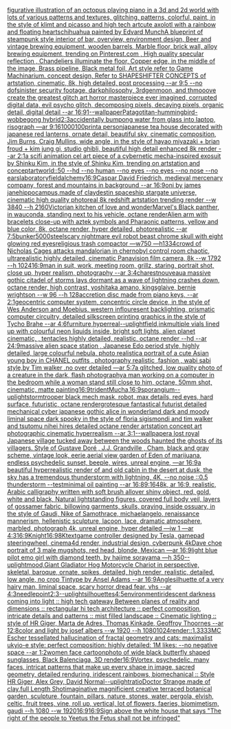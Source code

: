 [figurative illustration of an octopus playing piano in a 3d and 2d world with lots of various patterns and textures, glitching, patterns, colorful, paint, in the style of klimt and picasso and high tech art](https://www.ebank.nz/aiartgenerator?category=figurative%2520illustration%2520of%2520an%2520octopus%2520playing%2520piano%2520in%2520a%25203d%2520and%25202d%2520world%2520with%2520lots%2520of%2520various%2520patterns%2520and%2520textures%2C%2520glitching%2C%2520patterns%2C%2520colorful%2C%2520paint%2C%2520in%2520the%2520style%2520of%2520klimt%2520and%2520picasso%2520and%2520high%2520tech%2520art)[cute axolotl with a rainbow and floating hearts](https://www.ebank.nz/aiartgenerator?category=cute%2520axolotl%2520with%2520a%2520rainbow%2520and%2520floating%2520hearts)[chihuahua painted by Edvard Munch](https://www.ebank.nz/aiartgenerator?category=chihuahua%2520painted%2520by%2520Edvard%2520Munch)[A blueprint of steampunk style interior of bar,  overview, environment  design,  Beer and vintage brewing equipment, wooden barrels,  Marble floor, brick wall, alloy brewing equipment, trending on Pinterest.com  , High quality specular reflection ,  Chandeliers illuminate the floor, Copper  edge, in the middle of the image, Brass pipeline,  Black metal foil,  Art style refer to Game Machinarium.  concept design, Refer to SHAPESHIFTER CONCEPTS  of artstation, cinematic,  8k, high detailed,  post processing    --ar 9:5   --no dof](https://www.ebank.nz/aiartgenerator?category=A%2520blueprint%2520of%2520steampunk%2520style%2520interior%2520of%2520bar%2C%2520%2520overview%2C%2520environment%2520%2520design%2C%2520%2520Beer%2520and%2520vintage%2520brewing%2520equipment%2C%2520wooden%2520barrels%2C%2520%2520Marble%2520floor%2C%2520brick%2520wall%2C%2520alloy%2520brewing%2520equipment%2C%2520trending%2520on%2520Pinterest.com%2520%2520%2C%2520High%2520quality%2520specular%2520reflection%2520%2C%2520%2520Chandeliers%2520illuminate%2520the%2520floor%2C%2520Copper%2520%2520edge%2C%2520in%2520the%2520middle%2520of%2520the%2520image%2C%2520Brass%2520pipeline%2C%2520%2520Black%2520metal%2520foil%2C%2520%2520Art%2520style%2520refer%2520to%2520Game%2520Machinarium.%2520%2520concept%2520design%2C%2520Refer%2520to%2520SHAPESHIFTER%2520CONCEPTS%2520%2520of%2520artstation%2C%2520cinematic%2C%2520%25208k%2C%2520high%2520detailed%2C%2520%2520post%2520processing%2520%2520%2520%2520--ar%25209%3A5%2520%2520%2520--no%2520dof)[sinister security footage, darkphilosophy, 3rdgenmoon, and thmooove create the greatest glitch art horror masterpiece ever imagined, corrupted digital data, evil psycho glitch, decomposing pixels, decaying pixels, organic detail, digital detail --ar 16:9](https://www.ebank.nz/aiartgenerator?category=sinister%2520security%2520footage%2C%2520darkphilosophy%2C%25203rdgenmoon%2C%2520and%2520thmooove%2520create%2520the%2520greatest%2520glitch%2520art%2520horror%2520masterpiece%2520ever%2520imagined%2C%2520corrupted%2520digital%2520data%2C%2520evil%2520psycho%2520glitch%2C%2520decomposing%2520pixels%2C%2520decaying%2520pixels%2C%2520organic%2520detail%2C%2520digital%2520detail%2520--ar%252016%3A9)[1](https://www.ebank.nz/aiartgenerator?category=1)[--wallpaper](https://www.ebank.nz/aiartgenerator?category=--wallpaper)[Patagotitan-hummingbird-wobbegong hybrid](https://www.ebank.nz/aiartgenerator?category=Patagotitan-hummingbird-wobbegong%2520hybrid)[2:3](https://www.ebank.nz/aiartgenerator?category=2%3A3)[accidentally bumpong water from glass into laptop, risograph —ar 9:16](https://www.ebank.nz/aiartgenerator?category=accidentally%2520bumpong%2520water%2520from%2520glass%2520into%2520laptop%2C%2520risograph%2520%E2%80%94ar%25209%3A16)[1000100](https://www.ebank.nz/aiartgenerator?category=1000100)[print](https://www.ebank.nz/aiartgenerator?category=print)[a person](https://www.ebank.nz/aiartgenerator?category=a%2520person)[japanese tea house decorated with japanese red lanterns, ornate detail, beautiful sky, cinematic composition, Jim Burns, Craig Mullins, wide angle, in the style of hayao miyazaki + brian froud + kim jung gi, studio ghibli, beautiful high detail enhanced 8k render --ar 2:1](https://www.ebank.nz/aiartgenerator?category=japanese%2520tea%2520house%2520decorated%2520with%2520japanese%2520red%2520lanterns%2C%2520ornate%2520detail%2C%2520beautiful%2520sky%2C%2520cinematic%2520composition%2C%2520Jim%2520Burns%2C%2520Craig%2520Mullins%2C%2520wide%2520angle%2C%2520in%2520the%2520style%2520of%2520hayao%2520miyazaki%2520%2B%2520brian%2520froud%2520%2B%2520kim%2520jung%2520gi%2C%2520studio%2520ghibli%2C%2520beautiful%2520high%2520detail%2520enhanced%25208k%2520render%2520--ar%25202%3A1)[a scifi animation cel art piece of a cybernetic mecha-inspired exosuit by Shinku Kim, in the style of Shinku Kim, trending on artstation and conceptartworld::50 --hd --no human --no eyes --no eyes --no nose --no ears](https://www.ebank.nz/aiartgenerator?category=a%2520scifi%2520animation%2520cel%2520art%2520piece%2520of%2520a%2520cybernetic%2520mecha-inspired%2520exosuit%2520by%2520Shinku%2520Kim%2C%2520in%2520the%2520style%2520of%2520Shinku%2520Kim%2C%2520trending%2520on%2520artstation%2520and%2520conceptartworld%3A%3A50%2520--hd%2520--no%2520human%2520--no%2520eyes%2520--no%2520eyes%2520--no%2520nose%2520--no%2520ears)[laboratory](https://www.ebank.nz/aiartgenerator?category=laboratory)[field](https://www.ebank.nz/aiartgenerator?category=field)[alchemy](https://www.ebank.nz/aiartgenerator?category=alchemy)[16:9](https://www.ebank.nz/aiartgenerator?category=16%3A9)[Caspar David Friedrich, medieval mercenary company, forest and mountains in background --ar 16:9](https://www.ebank.nz/aiartgenerator?category=Caspar%2520David%2520Friedrich%2C%2520medieval%2520mercenary%2520company%2C%2520forest%2520and%2520mountains%2520in%2520background%2520--ar%252016%3A9)[oni by james jane](https://www.ebank.nz/aiartgenerator?category=oni%2520by%2520james%2520jane)[hippocampus,made of clay](https://www.ebank.nz/aiartgenerator?category=hippocampus%2Cmade%2520of%2520clay)[destin spaceship stargate universe, cinematic high quality photoreal 8k redshift artstation trending render --w 3840 --h 2160](https://www.ebank.nz/aiartgenerator?category=destin%2520spaceship%2520stargate%2520universe%2C%2520cinematic%2520high%2520quality%2520photoreal%25208k%2520redshift%2520artstation%2520trending%2520render%2520--w%25203840%2520--h%25202160)[Victorian kitchen of love and wonder](https://www.ebank.nz/aiartgenerator?category=Victorian%2520kitchen%2520of%2520love%2520and%2520wonder)[Marvel's Black panther, in wauconda, standing next to his vehicle, octane render](https://www.ebank.nz/aiartgenerator?category=Marvel%27s%2520Black%2520panther%2C%2520in%2520wauconda%2C%2520standing%2520next%2520to%2520his%2520vehicle%2C%2520octane%2520render)[Alien arm with bracelets close-up with aztek symbols and Pharaonic patterns, yellow and blue color, 8k, octane render, hyper detailed, photorealistic --ar 7:5](https://www.ebank.nz/aiartgenerator?category=Alien%2520arm%2520with%2520bracelets%2520close-up%2520with%2520aztek%2520symbols%2520and%2520Pharaonic%2520patterns%2C%2520yellow%2520and%2520blue%2520color%2C%25208k%2C%2520octane%2520render%2C%2520hyper%2520detailed%2C%2520photorealistic%2520--ar%25207%3A5)[bunker](https://www.ebank.nz/aiartgenerator?category=bunker)[5000](https://www.ebank.nz/aiartgenerator?category=5000)[steel](https://www.ebank.nz/aiartgenerator?category=steel)[scary nightmare evil robot beast chrome skull with eight glowing red eyes](https://www.ebank.nz/aiartgenerator?category=scary%2520nightmare%2520evil%2520robot%2520beast%2520chrome%2520skull%2520with%2520eight%2520glowing%2520red%2520eyes)[religious trash compactor —w750 —h1334](https://www.ebank.nz/aiartgenerator?category=religious%2520trash%2520compactor%2520%E2%80%94w750%2520%E2%80%94h1334)[crowd of Nicholas Cages attacks  mandalorian  in chernobyl control room chaotic, ultrarealistic highly detailed, cinematic Panavision film camera, 8k --w 1792 --h 1024](https://www.ebank.nz/aiartgenerator?category=crowd%2520of%2520Nicholas%2520Cages%2520attacks%2520%2520mandalorian%2520%2520in%2520chernobyl%2520control%2520room%2520chaotic%2C%2520ultrarealistic%2520highly%2520detailed%2C%2520cinematic%2520Panavision%2520film%2520camera%2C%25208k%2520--w%25201792%2520--h%25201024)[16:9](https://www.ebank.nz/aiartgenerator?category=16%3A9)[man in suit, work, meeting room, grillz, staring, portrait shot, close up, hyper realism, photography --ar 3:4](https://www.ebank.nz/aiartgenerator?category=man%2520in%2520suit%2C%2520work%2C%2520meeting%2520room%2C%2520grillz%2C%2520staring%2C%2520portrait%2520shot%2C%2520close%2520up%2C%2520hyper%2520realism%2C%2520photography%2520--ar%25203%3A4)[charest](https://www.ebank.nz/aiartgenerator?category=charest)[nouveau](https://www.ebank.nz/aiartgenerator?category=nouveau)[a massive gothic citadel of storms lays dormant as a wave of lightning crashes down, octane render, high contrast, yoshitaka amano, kingsglaive, bernie wrightson --w 96 --h 128](https://www.ebank.nz/aiartgenerator?category=a%2520massive%2520gothic%2520citadel%2520of%2520storms%2520lays%2520dormant%2520as%2520a%2520wave%2520of%2520lightning%2520crashes%2520down%2C%2520octane%2520render%2C%2520high%2520contrast%2C%2520yoshitaka%2520amano%2C%2520kingsglaive%2C%2520bernie%2520wrightson%2520--w%252096%2520--h%2520128)[accretion disc made from piano keys, --ar 2:1](https://www.ebank.nz/aiartgenerator?category=accretion%2520disc%2520made%2520from%2520piano%2520keys%2C%2520--ar%25202%3A1)[geocentric computer system, concentric circle device, in the style of Wes Anderson and Moebius, western inflouresent backlighting, prismatic computer circuitry, detailed silkscreen printing graphics in the style of Tycho Brahe --ar 4:6](https://www.ebank.nz/aiartgenerator?category=geocentric%2520computer%2520system%2C%2520concentric%2520circle%2520device%2C%2520in%2520the%2520style%2520of%2520Wes%2520Anderson%2520and%2520Moebius%2C%2520western%2520inflouresent%2520backlighting%2C%2520prismatic%2520computer%2520circuitry%2C%2520detailed%2520silkscreen%2520printing%2520graphics%2520in%2520the%2520style%2520of%2520Tycho%2520Brahe%2520--ar%25204%3A6)[furniture,hyperreal](https://www.ebank.nz/aiartgenerator?category=furniture%2Chyperreal)[--uplight](https://www.ebank.nz/aiartgenerator?category=--uplight)[field,](https://www.ebank.nz/aiartgenerator?category=field%2C)[ink](https://www.ebank.nz/aiartgenerator?category=ink)[multiple vials lined up with colourful neon liquids inside, bright soft lights, alien planet cinematic, , tentacles highly detailed, realistic, octane render --hd --ar 24:9](https://www.ebank.nz/aiartgenerator?category=multiple%2520vials%2520lined%2520up%2520with%2520colourful%2520neon%2520liquids%2520inside%2C%2520bright%2520soft%2520lights%2C%2520alien%2520planet%2520cinematic%2C%2520%2C%2520tentacles%2520highly%2520detailed%2C%2520realistic%2C%2520octane%2520render%2520--hd%2520--ar%252024%3A9)[massive alien space station , Japanese Edo period style, highly detailed, large colourful nebula, photo realistic](https://www.ebank.nz/aiartgenerator?category=massive%2520alien%2520space%2520station%2520%2C%2520Japanese%2520Edo%2520period%2520style%2C%2520highly%2520detailed%2C%2520large%2520colourful%2520nebula%2C%2520photo%2520realistic)[a portrait of a cute Asian young boy in CHANEL outfits , photography realistic ,fashion , wabi sabi style,by Tim walker ,no over detailed —ar 5:7](https://www.ebank.nz/aiartgenerator?category=a%2520portrait%2520of%2520a%2520cute%2520Asian%2520young%2520boy%2520in%2520CHANEL%2520outfits%2520%2C%2520photography%2520realistic%2520%2Cfashion%2520%2C%2520wabi%2520sabi%2520style%2Cby%2520Tim%2520walker%2520%2Cno%2520over%2520detailed%2520%E2%80%94ar%25205%3A7)[a glitched, low quality photo of a creature in the dark, flash photography](https://www.ebank.nz/aiartgenerator?category=a%2520glitched%2C%2520low%2520quality%2520photo%2520of%2520a%2520creature%2520in%2520the%2520dark%2C%2520flash%2520photography)[a man working on a computer in the bedroom while a woman stand still close to him, octane, 50mm shot, cinematic, matte painting](https://www.ebank.nz/aiartgenerator?category=a%2520man%2520working%2520on%2520a%2520computer%2520in%2520the%2520bedroom%2520while%2520a%2520woman%2520stand%2520still%2520close%2520to%2520him%2C%2520octane%2C%252050mm%2520shot%2C%2520cinematic%2C%2520matte%2520painting)[16:9](https://www.ebank.nz/aiartgenerator?category=16%3A9)[trident](https://www.ebank.nz/aiartgenerator?category=trident)[Mucha,](https://www.ebank.nz/aiartgenerator?category=Mucha%2C)[16:9](https://www.ebank.nz/aiartgenerator?category=16%3A9)[sporangium](https://www.ebank.nz/aiartgenerator?category=sporangium)[--uplight](https://www.ebank.nz/aiartgenerator?category=--uplight)[stormtrooper black mech mask, robot, max details, red eyes, hard surface, futuristic, octane render](https://www.ebank.nz/aiartgenerator?category=stormtrooper%2520black%2520mech%2520mask%2C%2520robot%2C%2520max%2520details%2C%2520red%2520eyes%2C%2520hard%2520surface%2C%2520futuristic%2C%2520octane%2520render)[grotesque fantastical futurist detailed mechanical cyber japanese gothic alice in wonderland dark and moody liminal space dark spooky in the style of floria sigismondi and tim walker and tsutomu nihei hires detailed octane render artstation concept art photographic cinematic hyperrealism --ar 3:1](https://www.ebank.nz/aiartgenerator?category=grotesque%2520fantastical%2520futurist%2520detailed%2520mechanical%2520cyber%2520japanese%2520gothic%2520alice%2520in%2520wonderland%2520dark%2520and%2520moody%2520liminal%2520space%2520dark%2520spooky%2520in%2520the%2520style%2520of%2520floria%2520sigismondi%2520and%2520tim%2520walker%2520and%2520tsutomu%2520nihei%2520hires%2520detailed%2520octane%2520render%2520artstation%2520concept%2520art%2520photographic%2520cinematic%2520hyperrealism%2520--ar%25203%3A1)[--wallpaper](https://www.ebank.nz/aiartgenerator?category=--wallpaper)[a lost royal Japanese village tucked away between the woods haunted the ghosts of its villagers. Style of Gustave Doré , J.J. Grandville , Cham, black and gray scheme, vintage look, eerie,](https://www.ebank.nz/aiartgenerator?category=a%2520lost%2520royal%2520Japanese%2520village%2520tucked%2520away%2520between%2520the%2520woods%2520haunted%2520the%2520ghosts%2520of%2520its%2520villagers.%2520Style%2520of%2520Gustave%2520Dor%C3%A9%2520%2C%2520J.J.%2520Grandville%2520%2C%2520Cham%2C%2520black%2520and%2520gray%2520scheme%2C%2520vintage%2520look%2C%2520eerie%2C)[aerial view garden of Eden of marijuana, endless psychedelic sunset, beeple, wires, unreal engine, —ar 16:9](https://www.ebank.nz/aiartgenerator?category=aerial%2520view%2520garden%2520of%2520Eden%2520of%2520marijuana%2C%2520endless%2520psychedelic%2520sunset%2C%2520beeple%2C%2520wires%2C%2520unreal%2520engine%2C%2520%E2%80%94ar%252016%3A9)[a beautiful hyperrealistic render of and old cabin in the desert at dusk, the sky has a tremendous thunderstorm with lightning, 4K, --no noise ::0.5 thunderstorm --test](https://www.ebank.nz/aiartgenerator?category=a%2520beautiful%2520hyperrealistic%2520render%2520of%2520and%2520old%2520cabin%2520in%2520the%2520desert%2520at%2520dusk%2C%2520the%2520sky%2520has%2520a%2520tremendous%2520thunderstorm%2520with%2520lightning%2C%25204K%2C%2520--no%2520noise%2520%3A%3A0.5%2520thunderstorm%2520--test)[minimal oil painting --ar 16:8](https://www.ebank.nz/aiartgenerator?category=minimal%2520oil%2520painting%2520--ar%252016%3A8)[9:16](https://www.ebank.nz/aiartgenerator?category=9%3A16)[4](https://www.ebank.nz/aiartgenerator?category=4)[8k, ar 16:9, realistic, Arabic calligraphy written with soft brush allover shiny object, red, gold, white and black, Natural light](https://www.ebank.nz/aiartgenerator?category=8k%2C%2520ar%252016%3A9%2C%2520realistic%2C%2520Arabic%2520calligraphy%2520written%2520with%2520soft%2520brush%2520allover%2520shiny%2520object%2C%2520red%2C%2520gold%2C%2520white%2520and%2520black%2C%2520Natural%2520light)[standing figures, covered full body veil, layers of gossamer fabric, billowing garments, skulls, praying, inside ossuary, in the style of Gaudi, Nike of Samothrace, michaelangelo, renaissance mannerism, hellenistic sculpture, lacoon, lace, dramatic atmosphere, marbled, photograph 4k, unreal engine, hyper detailed —iw 1 —ar 4:3](https://www.ebank.nz/aiartgenerator?category=standing%2520figures%2C%2520covered%2520full%2520body%2520veil%2C%2520layers%2520of%2520gossamer%2520fabric%2C%2520billowing%2520garments%2C%2520skulls%2C%2520praying%2C%2520inside%2520ossuary%2C%2520in%2520the%2520style%2520of%2520Gaudi%2C%2520Nike%2520of%2520Samothrace%2C%2520michaelangelo%2C%2520renaissance%2520mannerism%2C%2520hellenistic%2520sculpture%2C%2520lacoon%2C%2520lace%2C%2520dramatic%2520atmosphere%2C%2520marbled%2C%2520photograph%25204k%2C%2520unreal%2520engine%2C%2520hyper%2520detailed%2520%E2%80%94iw%25201%2520%E2%80%94ar%25204%3A3)[16:9](https://www.ebank.nz/aiartgenerator?category=16%3A9)[Knight](https://www.ebank.nz/aiartgenerator?category=Knight)[16:9](https://www.ebank.nz/aiartgenerator?category=16%3A9)[8K](https://www.ebank.nz/aiartgenerator?category=8K)[text](https://www.ebank.nz/aiartgenerator?category=text)[game controller designed by Tesla, gamepad steeringwheel, cinema4d render, industrial design, cyberpunk 4k](https://www.ebank.nz/aiartgenerator?category=game%2520controller%2520designed%2520by%2520Tesla%2C%2520gamepad%2520steeringwheel%2C%2520cinema4d%2520render%2C%2520industrial%2520design%2C%2520cyberpunk%25204k)[Dave choe portrait of 3 male mugshots, red head, blonde, Mexican —ar 16:9](https://www.ebank.nz/aiartgenerator?category=Dave%2520choe%2520portrait%2520of%25203%2520male%2520mugshots%2C%2520red%2520head%2C%2520blonde%2C%2520Mexican%2520%E2%80%94ar%252016%3A9)[light blue pilot emo girl with diamond teeth, by hajime sorayama —h 350](https://www.ebank.nz/aiartgenerator?category=light%2520blue%2520pilot%2520emo%2520girl%2520with%2520diamond%2520teeth%2C%2520by%2520hajime%2520sorayama%2520%E2%80%94h%2520350)[--uplight](https://www.ebank.nz/aiartgenerator?category=--uplight)[mood,](https://www.ebank.nz/aiartgenerator?category=mood%2C)[Giant Gladiator Hog Motorcycle Chariot in perspective, skeletal, baroque, ornate, spikes, detailed, high render, realistic,  detailed, low angle, no crop Tintype by Ansel Adams --ar 16:9](https://www.ebank.nz/aiartgenerator?category=Giant%2520Gladiator%2520Hog%2520Motorcycle%2520Chariot%2520in%2520perspective%2C%2520skeletal%2C%2520baroque%2C%2520ornate%2C%2520spikes%2C%2520detailed%2C%2520high%2520render%2C%2520realistic%2C%2520%2520detailed%2C%2520low%2520angle%2C%2520no%2520crop%2520Tintype%2520by%2520Ansel%2520Adams%2520--ar%252016%3A9)[Angle](https://www.ebank.nz/aiartgenerator?category=Angle)[silhuette of a very hairy man, liminal space, scary horror dread fear, vhs --ar 4:3](https://www.ebank.nz/aiartgenerator?category=silhuette%2520of%2520a%2520very%2520hairy%2520man%2C%2520liminal%2520space%2C%2520scary%2520horror%2520dread%2520fear%2C%2520vhs%2520--ar%25204%3A3)[needlepoint](https://www.ebank.nz/aiartgenerator?category=needlepoint)[2:3](https://www.ebank.nz/aiartgenerator?category=2%3A3)[--uplight](https://www.ebank.nz/aiartgenerator?category=--uplight)[silhouettes](https://www.ebank.nz/aiartgenerator?category=silhouettes)[4:5](https://www.ebank.nz/aiartgenerator?category=4%3A5)[environment](https://www.ebank.nz/aiartgenerator?category=environment)[iridescent darkness coming into light :: high tech gateway Between planes of reality and dimensions :: rectangular hi tech architecture :: perfect composition, intricate details and patterns :: mist filled landscape :: Cinematic lighting :: style of HR Giger, Marta de Adres, Thomas Kinkade, Geoffroy Thoornes --ar 12:8](https://www.ebank.nz/aiartgenerator?category=iridescent%2520darkness%2520coming%2520into%2520light%2520%3A%3A%2520high%2520tech%2520gateway%2520Between%2520planes%2520of%2520reality%2520and%2520dimensions%2520%3A%3A%2520rectangular%2520hi%2520tech%2520architecture%2520%3A%3A%2520perfect%2520composition%2C%2520intricate%2520details%2520and%2520patterns%2520%3A%3A%2520mist%2520filled%2520landscape%2520%3A%3A%2520Cinematic%2520lighting%2520%3A%3A%2520style%2520of%2520HR%2520Giger%2C%2520Marta%2520de%2520Adres%2C%2520Thomas%2520Kinkade%2C%2520Geoffroy%2520Thoornes%2520--ar%252012%3A8)[color and light by josef albers --w 1920 --h 1080](https://www.ebank.nz/aiartgenerator?category=color%2520and%2520light%2520by%2520josef%2520albers%2520--w%25201920%2520--h%25201080)[1024](https://www.ebank.nz/aiartgenerator?category=1024)[render::1.3333](https://www.ebank.nz/aiartgenerator?category=render%3A%3A1.3333)[MC Escher tessellated hallucination of fractal geometry and cats: maximalist ukyio-e style:  perfect composition: highly detailed: 1M likes: --no negative space --ar 1:2](https://www.ebank.nz/aiartgenerator?category=MC%2520Escher%2520tessellated%2520hallucination%2520of%2520fractal%2520geometry%2520and%2520cats%3A%2520maximalist%2520ukyio-e%2520style%3A%2520%2520perfect%2520composition%3A%2520highly%2520detailed%3A%25201M%2520likes%3A%2520--no%2520negative%2520space%2520--ar%25201%3A2)[women face cartoon](https://www.ebank.nz/aiartgenerator?category=women%2520face%2520cartoon)[photo of wide black butterfly shaped sunglasses, Black Balenciaga, 3D render](https://www.ebank.nz/aiartgenerator?category=photo%2520of%2520wide%2520black%2520butterfly%2520shaped%2520sunglasses%2C%2520Black%2520Balenciaga%2C%25203D%2520render)[16:9](https://www.ebank.nz/aiartgenerator?category=16%3A9)[Vortex, psychedelic, many faces, intricat patterns that make up every shape in image, sacred geometry, detailed renduring, iridescent rainbows, biomechanical :: Style HR Giger, Alex Grey, David Normal](https://www.ebank.nz/aiartgenerator?category=Vortex%2C%2520psychedelic%2C%2520many%2520faces%2C%2520intricat%2520patterns%2520that%2520make%2520up%2520every%2520shape%2520in%2520image%2C%2520sacred%2520geometry%2C%2520detailed%2520renduring%2C%2520iridescent%2520rainbows%2C%2520biomechanical%2520%3A%3A%2520Style%2520HR%2520Giger%2C%2520Alex%2520Grey%2C%2520David%2520Normal)[--uplight](https://www.ebank.nz/aiartgenerator?category=--uplight)[ratio](https://www.ebank.nz/aiartgenerator?category=ratio)[Doctor Strange,made of clay,full Length Shot](https://www.ebank.nz/aiartgenerator?category=Doctor%2520Strange%2Cmade%2520of%2520clay%2Cfull%2520Length%2520Shot)[imaginative magnificient creative terraced botanical garden, sculpture, fountain, pillars, nature, stones, water, pergola, elvish, celtic, fruit trees, vine, roll up, vertical, lot of flowers, faeries, biomimetism, gaudi --h 1080 --w 1920](https://www.ebank.nz/aiartgenerator?category=imaginative%2520magnificient%2520creative%2520terraced%2520botanical%2520garden%2C%2520sculpture%2C%2520fountain%2C%2520pillars%2C%2520nature%2C%2520stones%2C%2520water%2C%2520pergola%2C%2520elvish%2C%2520celtic%2C%2520fruit%2520trees%2C%2520vine%2C%2520roll%2520up%2C%2520vertical%2C%2520lot%2520of%2520flowers%2C%2520faeries%2C%2520biomimetism%2C%2520gaudi%2520--h%25201080%2520--w%25201920)[16:9](https://www.ebank.nz/aiartgenerator?category=16%3A9)[16:9](https://www.ebank.nz/aiartgenerator?category=16%3A9)[Sign above the white house that says "The right of the people to Yeetus the Fetus shall not be infringed"](https://www.ebank.nz/aiartgenerator?category=Sign%2520above%2520the%2520white%2520house%2520that%2520says%2520%22The%2520right%2520of%2520the%2520people%2520to%2520Yeetus%2520the%2520Fetus%2520shall%2520not%2520be%2520infringed%22)